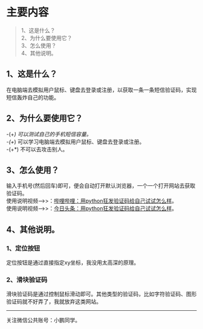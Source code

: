 # 主要内容
> 1、这是什么？  
> 2、为什么要使用它？  
> 3、怎么使用？  
> 4、其他说明。  

## 1、这是什么？
在电脑端去模拟用户鼠标、键盘去登录或注册，以获取一条一条短信验证码，实现短信轰炸自己的功能。  

## 2、为什么要使用它？
-(+*) 可以测试自己的手机短信容量。  
-(+*) 可以学习电脑端去模拟用户鼠标、键盘去登录或注册。  
-(+*) 不可以去攻击别人。  

## 3、怎么使用？
输入手机号(然后回车)即可，便会自动打开默认浏览器，一个一个打开网站去获取验证码。  
使用说明视频-->>：[哔哩哔哩：用python狂发验证码给自己试试怎么样](https://www.bilibili.com/video/av87482582)。  
使用说明视频-->>：[今日头条：用python狂发验证码给自己试试怎么样](https://www.ixigua.com/i6791016018249515534)。  

## 4、其他说明。  

### 1、定位按钮
定位按钮是通过直接指定xy坐标，我没用太高深的原理。  

### 2、滑块验证码
滑块验证码是通过控制鼠标滑动即可。其他类型的验证码，比如字符验证码、图形验证码就不好弄了，我就放弃这类网站。  


---
关注微信公共账号：小鹏同学。